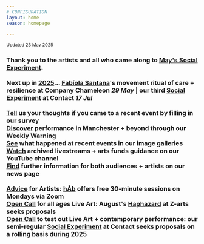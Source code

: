 ```yaml
---
# CONFIGURATION
layout: home
season: homepage

---
```

<small>Updated 23 May 2025</small>        
### Thank you to the artists and all who came along to [May's Social Experiment](/socialexperiment/may2025).<br><br>Next up in [2025](/current/2025)… [Fabíola Santana](/current/2025/santana)'s movement ritual of care + resilience at Company Chameleon *29 May* | our third [Social Experiment](/socialexperiment) at Contact *17 Jul*<br><br><a href="https://www.illuminate-data.org.uk/survey/gnwmcx" target="_blank">Tell</a> us your thoughts if you came to a recent event by filling in our survey<br><a href="https://wordofwarning.posthaven.com" target="_blank">Discover</a> performance in Manchester + beyond through our Weekly Warning<br>[See](/galleries) what happened at recent events in our image galleries<br><a href="https://youtube.com/@warnmcr" target="_blank">Watch</a> archived livestreams + arts funds guidance on our YouTube channel<br>[Find](/news) further information for both audiences + artists on our news page<br><br>[Advice](/hab/advice) for Artists: [hÅb](/hab) offers free 30-minute sessions on Mondays via Zoom<br><a href="https://haphazard.posthaven.com" target="_blank">Open Call</a> for all ages Live Art: August's [Haphazard](/hab/haphazard) at Z-arts seeks proposals<br><a href="https://socialexperiment.posthaven.com" target="_blank">Open Call</a> to test out Live Art + contemporary performance: our semi-regular [Social Experiment](/socialexperiment) at Contact seeks proposals on a rolling basis during 2025
